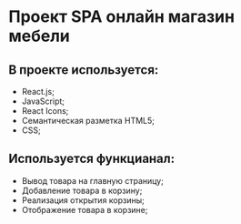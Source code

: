 # Проект SPA онлайн магазин мебели

## В проекте используется:

- React.js;
- JavaScript;
- React Icons;
- Семантическая разметка HTML5;
- CSS;

## Используется функцианал:

- Вывод товара на главную страницу;
- Добавление товара в корзину;
- Реализация открытия корзины;
- Отображение товара в корзине;
